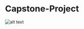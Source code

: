 # Capstone-Project
![alt text](https://raw.github.com/smandel2/Capstone-Project/master/images/Portfolio%20image.jpg)